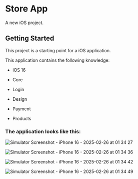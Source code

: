 # Store App

A new iOS project.

## Getting Started

This project is a starting point for a iOS application.

This application contains the following knowledge:


- iOS 16

- Core

- Login

- Design

- Payment

- Products



### The application looks like this:

![Simulator Screenshot - iPhone 16 - 2025-02-26 at 01 34 27](https://github.com/user-attachments/assets/dedaee2e-27c4-44b3-a6c0-0b682586ee95)

![Simulator Screenshot - iPhone 16 - 2025-02-26 at 01 34 36](https://github.com/user-attachments/assets/2c03db91-8ed9-45b7-b62c-6148d2d7f960)

![Simulator Screenshot - iPhone 16 - 2025-02-26 at 01 34 42](https://github.com/user-attachments/assets/8daac374-04de-4460-9fd8-e58e0ce68a73)

![Simulator Screenshot - iPhone 16 - 2025-02-26 at 01 34 49](https://github.com/user-attachments/assets/8ee59466-13e7-4ef2-832f-103bdd179ed0)
